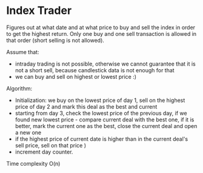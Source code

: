 # Index Trader

Figures out at what date and at what price to buy and sell the index in order to get the highest return. Only one buy and one sell transaction is allowed in that order (short selling is not allowed).

Assume that:
- intraday trading is not possible, otherwise we cannot guarantee that it is not a short sell, because candlestick data is not enough for that
- we can buy and sell on highest or lowest price :)

Algorithm:
- Initialization: we buy on the lowest price of day 1, sell on the highest price of day 2 and mark this deal as the best and current 
- starting from day 3, check the lowest price of the previous day, 
 if we found new lowest price - compare current deal with the best one, if it is better, mark the current one as the best,
 close the current deal and open a new one
- if the highest price of current date is higher than in the current deal's sell price, sell on that price )
- increment day counter.
   

Time complexity O(n)